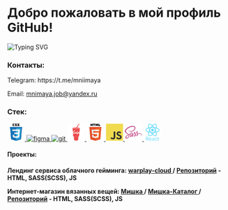 <h1 aling="center">Добро пожаловать в мой профиль GitHub!</h1>

<a><img src="https://readme-typing-svg.herokuapp.com?font=Fira+Code&pause=1000&color=36A2FF&width=435&lines=%D0%9E+%D1%81%D0%B5%D0%B1%D0%B5+.+.+.+" alt="Typing SVG" /></a>

<h3 align="left">Контакты:</h3>
<p align="left">
  Telegram: https://t.me/mniimaya
</p>
<p align="left">
  Email: <a href="mailto:mnimaya.job@yandex.ru">mnimaya.job@yandex.ru</a>
</p>

<h3 align="left">Стек:</h3>
<p align="left"> <a href="https://www.w3schools.com/css/" target="_blank" rel="noreferrer"> <img src="https://raw.githubusercontent.com/devicons/devicon/master/icons/css3/css3-original-wordmark.svg" alt="css3" width="40" height="40"/> </a> <a href="https://www.figma.com/" target="_blank" rel="noreferrer"> <img src="https://www.vectorlogo.zone/logos/figma/figma-icon.svg" alt="figma" width="40" height="40"/> </a> <a href="https://git-scm.com/" target="_blank" rel="noreferrer"> <img src="https://www.vectorlogo.zone/logos/git-scm/git-scm-icon.svg" alt="git" width="40" height="40"/> </a> <a href="https://gulpjs.com" target="_blank" rel="noreferrer"> <img src="https://raw.githubusercontent.com/devicons/devicon/master/icons/gulp/gulp-plain.svg" alt="gulp" width="40" height="40"/> </a> <a href="https://www.w3.org/html/" target="_blank" rel="noreferrer"> <img src="https://raw.githubusercontent.com/devicons/devicon/master/icons/html5/html5-original-wordmark.svg" alt="html5" width="40" height="40"/> </a> <a href="https://developer.mozilla.org/en-US/docs/Web/JavaScript" target="_blank" rel="noreferrer"> <img src="https://raw.githubusercontent.com/devicons/devicon/master/icons/javascript/javascript-original.svg" alt="javascript" width="40" height="40"/> </a> <a href="https://sass-lang.com" target="_blank" rel="noreferrer"> <img src="https://raw.githubusercontent.com/devicons/devicon/master/icons/sass/sass-original.svg" alt="sass" width="40" height="40"/> </a><a aling="middle" href="https://reactjs.org/" target="_blank" rel="noreferrer"> <img src="https://raw.githubusercontent.com/devicons/devicon/master/icons/react/react-original-wordmark.svg" alt="react" width="40" height="40"/> </a> </p>
  
<h4>Проекты:<h4>
<p>Лендинг сервиса облачного гейминга: <a href="https://mniimaya.github.io/warplay-cloud/"> warplay-cloud </a> / <a href="https://github.com/Mniimaya/warplay-cloud">Репозиторий</a> - HTML, SASS(SCSS), JS<br>
<p>
<p>Интернет-магазин вязанных вещей: <a href="https://mniimaya.github.io/mishka/"> Мишка </a> / <a href="https://mniimaya.github.io/mishka/catalog.html"> Мишка-Каталог </a> / <a href="https://github.com/Mniimaya/mishka">Репозиторий</a> - HTML, SASS(SCSS), JS</br>
<p>
